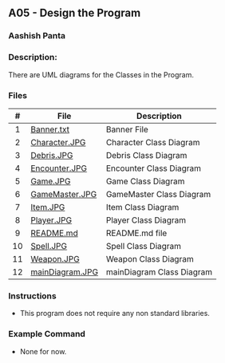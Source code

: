 
## A05 - Design the Program
### Aashish Panta 
### Description:

There are UML diagrams for the Classes in the Program.

### Files

|   #   | File     | Description                      |
| :---: | -------- | -------------------------------- |
| 1 | [Banner.txt](https://github.com/apanta0525/2143-OOP-Panta/blob/main/Assignments/A05/Banner.txt) | Banner File |
| 2 | [Character.JPG](https://github.com/apanta0525/2143-OOP-Panta/blob/main/Assignments/A05/Character.JPG) | Character Class Diagram |
| 3 | [Debris.JPG](https://github.com/apanta0525/2143-OOP-Panta/blob/main/Assignments/A05/Debris.JPG) | Debris Class Diagram |
| 4 | [Encounter.JPG](https://github.com/apanta0525/2143-OOP-Panta/blob/main/Assignments/A05/Encounter.JPG) | Encounter Class Diagram |
| 5 | [Game.JPG](https://github.com/apanta0525/2143-OOP-Panta/blob/main/Assignments/A05/Game.JPG) | Game Class Diagram |
| 6 | [GameMaster.JPG](https://github.com/apanta0525/2143-OOP-Panta/blob/main/Assignments/A05/GameMaster.JPG) | GameMaster Class Diagram |
| 7 | [Item.JPG](https://github.com/apanta0525/2143-OOP-Panta/blob/main/Assignments/A05/Item.JPG) | Item Class Diagram |
| 8 | [Player.JPG](https://github.com/apanta0525/2143-OOP-Panta/blob/main/Assignments/A05/Player.JPG) | Player Class Diagram |
| 9 | [README.md](https://github.com/apanta0525/2143-OOP-Panta/blob/main/Assignments/A05/README.md) | README.md file |
| 10 | [Spell.JPG](https://github.com/apanta0525/2143-OOP-Panta/blob/main/Assignments/A05/Spell.JPG) | Spell Class Diagram |
| 11 | [Weapon.JPG](https://github.com/apanta0525/2143-OOP-Panta/blob/main/Assignments/A05/Weapon.JPG) | Weapon Class Diagram |
| 12 | [mainDiagram.JPG](https://github.com/apanta0525/2143-OOP-Panta/blob/main/Assignments/A05/mainDiagram.JPG) | mainDiagram Class Diagram |


### Instructions

- This program does not require any non standard libraries.

### Example Command

- None for now.
